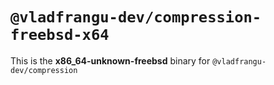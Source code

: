 # `@vladfrangu-dev/compression-freebsd-x64`

This is the **x86_64-unknown-freebsd** binary for `@vladfrangu-dev/compression`
